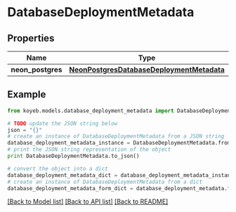 # DatabaseDeploymentMetadata


## Properties
Name | Type | Description | Notes
------------ | ------------- | ------------- | -------------
**neon_postgres** | [**NeonPostgresDatabaseDeploymentMetadata**](NeonPostgresDatabaseDeploymentMetadata.md) |  | [optional] 

## Example

```python
from koyeb.models.database_deployment_metadata import DatabaseDeploymentMetadata

# TODO update the JSON string below
json = "{}"
# create an instance of DatabaseDeploymentMetadata from a JSON string
database_deployment_metadata_instance = DatabaseDeploymentMetadata.from_json(json)
# print the JSON string representation of the object
print DatabaseDeploymentMetadata.to_json()

# convert the object into a dict
database_deployment_metadata_dict = database_deployment_metadata_instance.to_dict()
# create an instance of DatabaseDeploymentMetadata from a dict
database_deployment_metadata_form_dict = database_deployment_metadata.from_dict(database_deployment_metadata_dict)
```
[[Back to Model list]](../README.md#documentation-for-models) [[Back to API list]](../README.md#documentation-for-api-endpoints) [[Back to README]](../README.md)


